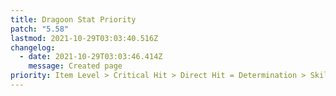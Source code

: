 ```yaml
---
title: Dragoon Stat Priority
patch: "5.58"
lastmod: 2021-10-29T03:03:40.516Z
changelog:
  - date: 2021-10-29T03:03:46.414Z
    message: Created page
priority: Item Level > Critical Hit > Direct Hit = Determination > Skill Speed
---
```

